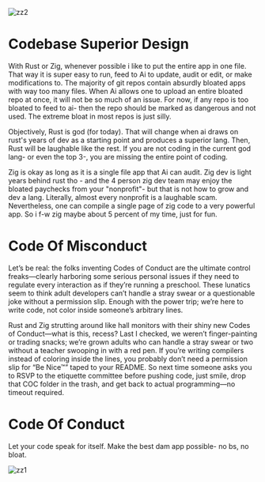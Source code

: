 ![zz2](https://github.com/user-attachments/assets/e54f4c9f-843b-4ae3-85b3-515c673b739e)


# Codebase Superior Design

 With Rust or Zig, whenever possible i like to put the entire app in one file. That way it is super easy to run, feed to Ai to update, audit or edit, or make modifications to. The majority of git repos contain absurdly bloated apps with way too many files. When Ai allows one to upload an entire bloated repo at once, it will not be so much of an issue. For now, if any repo is too bloated to feed to ai- then the repo should be marked as dangerous and not used. The extreme bloat in most repos is just silly. 

 Objectively, Rust is god (for today). That will change when ai draws on rust's years of dev as a starting point and produces a superior lang. Then, Rust will be laughable like the rest. If you are not coding in the current god lang- or even the top 3-, you are missing the entire point of coding. 




 Zig is okay as long as it is a single file app that Ai can audit. Zig dev is light years behind rust tho - and the 4 person zig dev team may enjoy the bloated paychecks from your "nonprofit"- but that is not how to grow and dev a lang. Literally, almost every nonprofit is a laughable scam. Nevertheless, one can compile a single page of zig code to a very powerful app. So i f-w zig maybe about 5 percent of my time, just for fun. 


# Code Of Misconduct 

Let’s be real: the folks inventing Codes of Conduct are the ultimate control freaks—clearly harboring some serious personal issues if they need to regulate every interaction as if they’re running a preschool. These lunatics seem to think adult developers can’t handle a stray swear or a questionable joke without a permission slip. Enough with the power trip; we’re here to write code, not color inside someone’s arbitrary lines.


Rust and Zig strutting around like hall monitors with their shiny new Codes of Conduct—what is this, recess? Last I checked, we weren’t finger-painting or trading snacks; we’re grown adults who can handle a stray swear or two without a teacher swooping in with a red pen. If you’re writing compilers instead of coloring inside the lines, you probably don’t need a permission slip for “Be Nice™” taped to your README. So next time someone asks you to RSVP to the etiquette committee before pushing code, just smile, drop that COC folder in the trash, and get back to actual programming—no timeout required.

# Code Of Conduct 

Let your code speak for itself. Make the best dam app possible- no bs, no bloat. 


![zz1](https://github.com/user-attachments/assets/26522f0b-7f6e-43b8-9298-d24958cd6ec4)
